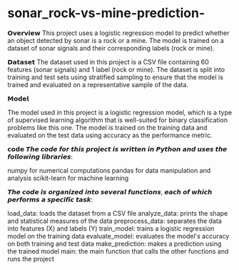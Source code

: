 # sonar_rock-vs-mine-prediction-
𝗢𝘃𝗲𝗿𝘃𝗶𝗲𝘄
This project uses a logistic regression model to predict whether an object detected by sonar is a rock or a mine. The model is trained on a dataset of sonar signals and their corresponding labels (rock or mine).

𝗗𝗮𝘁𝗮𝘀𝗲𝘁
The dataset used in this project is a CSV file containing 60 features (sonar signals) and 1 label (rock or mine). The dataset is split into training and test sets using stratified sampling to ensure that the model is trained and evaluated on a representative sample of the data.

𝗠𝗼𝗱𝗲𝗹

The model used in this project is a logistic regression model, which is a type of supervised learning algorithm that is well-suited for binary classification problems like this one. The model is trained on the training data and evaluated on the test data using accuracy as the performance metric.

𝗰𝗼𝗱𝗲
𝙏𝙝𝙚 𝙘𝙤𝙙𝙚 𝙛𝙤𝙧 𝙩𝙝𝙞𝙨 𝙥𝙧𝙤𝙟𝙚𝙘𝙩 𝙞𝙨 𝙬𝙧𝙞𝙩𝙩𝙚𝙣 𝙞𝙣 𝙋𝙮𝙩𝙝𝙤𝙣 𝙖𝙣𝙙 𝙪𝙨𝙚𝙨 𝙩𝙝𝙚 𝙛𝙤𝙡𝙡𝙤𝙬𝙞𝙣𝙜 𝙡𝙞𝙗𝙧𝙖𝙧𝙞𝙚𝙨:

numpy for numerical computations
pandas for data manipulation and analysis
scikit-learn for machine learning

𝙏𝙝𝙚 𝙘𝙤𝙙𝙚 𝙞𝙨 𝙤𝙧𝙜𝙖𝙣𝙞𝙯𝙚𝙙 𝙞𝙣𝙩𝙤 𝙨𝙚𝙫𝙚𝙧𝙖𝙡 𝙛𝙪𝙣𝙘𝙩𝙞𝙤𝙣𝙨, 𝙚𝙖𝙘𝙝 𝙤𝙛 𝙬𝙝𝙞𝙘𝙝 𝙥𝙚𝙧𝙛𝙤𝙧𝙢𝙨 𝙖 𝙨𝙥𝙚𝙘𝙞𝙛𝙞𝙘 𝙩𝙖𝙨𝙠:


load_data: loads the dataset from a CSV file
analyze_data: prints the shape and statistical measures of the data
preprocess_data: separates the data into features (X) and labels (Y)
train_model: trains a logistic regression model on the training data
evaluate_model: evaluates the model's accuracy on both training and test data
make_prediction: makes a prediction using the trained model
main: the main function that calls the other functions and runs the project
